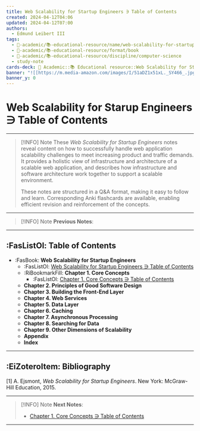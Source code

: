 ```yaml
---
title: Web Scalability for Startup Engineers ∋ Table of Contents
created: 2024-04-12T04:06
updated: 2024-04-12T07:00
authors:
  - Edmund Leibert III
tags:
  - 🔴-academic/📚-educational-resource/name/web-scalability-for-startup-engineers/🔖/web-scalability-for-startup-engineers-∋-table-of-contents
  - 🔴-academic/📚-educational-resource/format/book
  - 🔴-academic/📚-educational-resource/discipline/computer-science
  - study-note
cards-deck: 🔴 Academic::📚 Educational resource::Web Scalability for Startup Engineers::Web Scalability for Startup Engineers ∋ Table of Contents
banner: "![[https://m.media-amazon.com/images/I/51aDZ1x51xL._SY466_.jpg]]"
banner_y: 0
---
```


# Web Scalability for Starup Engineers ∋ Table of Contents 

---

> [!INFO] Note
> These _*Web Scalability for Startup Engineers*_ notes reveal content on how to successfully handle web application scalability challenges to meet increasing product and traffic demands. It provides a holistic view of infrastructure and architecture of a scalable web application, and describes how infrastructure and software architecture work together to support a scalable environment.
>  
> These notes are structured in a Q&A format, making it easy to follow and learn. Corresponding Anki flashcards are available, enabling efficient revision and reinforcement of the concepts.

---

> [!INFO] Note
> **Previous Notes**:
> 

---

## :FasListOl: Table of Contents

- :FasBook: **Web Scalability for Startup Engineers**
	- :FasListOl: [Web Scalability for Startup Engineers ∋ Table of Contents](the-vault/src/🔴%20Academic/📚%20Educational%20resource/Web%20Scalability%20for%20Startup%20Engineers/Web%20Scalability%20for%20%20Startup%20Engineers%20∋%20Table%20of%20Contents.md)
	- :RiBookmarkFill: **Chapter 1. Core Concepts**
		- :FasListOl: [Chapter 1. Core Concepts ∋ Table of Contents](obsidian://open?vault=the-vault&file=the-vault%2Fsrc%2F%F0%9F%94%B4%20Academic%2F%F0%9F%93%9A%20Educational%20resource%2FWeb%20Scalability%20for%20%20Startup%20Engineers%2FChapter%201.%20Core%20Concepts%2FChapter%201.%20Core%20Concepts%20%E2%88%8B%20Table%20of%20Contents)
	- **Chapter 2. Principles of Good Software Design**
	- **Chapter 3. Building the Front-End Layer**
	- **Chapter 4. Web Services**
	- **Chapter 5. Data Layer**
	- **Chapter 6. Caching**
	- **Chapter 7. Asynchronous Processing**
	- **Chapter 8. Searching for Data**
	- **Chapter 9. Other Dimensions of Scalability**
	- **Appendix**
	- **Index**

---

## :EiZoteroItem: Bibliography

\[1\]
A. Ejsmont, _Web Scalability for Startup Engineers_. New York: McGraw-Hill Education, 2015.

---

> [!INFO] Note
> **Next Notes**:
> - [Chapter 1. Core Concepts ∋ Table of Contents](the-vault/src/null%20Academic/null%20Educational%20resource/Web%20Scalability%20for%20%20Startup%20Engineers/Chapter%201.%20Core%20Concepts/Chapter%201.%20Core%20Concepts%20∋%20Table%20of%20Contents.md)

---


